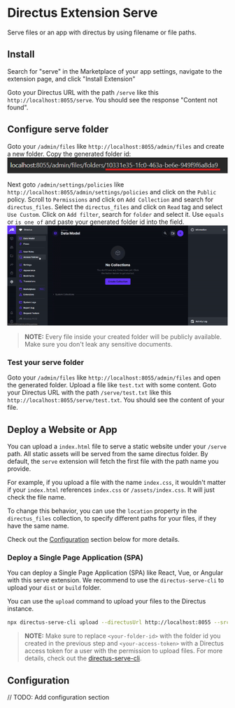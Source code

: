 # Directus Extension Serve

Serve files or an app with directus by using filename or file paths.

## Install

Search for "serve" in the Marketplace of your app settings, navigate to the extension page, and click "Install Extension"

Goto your Directus URL with the path `/serve` like this `http://localhost:8055/serve`.
You should see the response "Content not found".

## Configure serve folder

Goto your `/admin/files` like `http://localhost:8055/admin/files` and create a new folder. Copy the generated folder id:
![folder id](./docs/folder-id.png)

Next goto `/admin/settings/policies` like `http://localhost:8055/admin/settings/policies` and click on the `Public` policy.
Scroll to `Permissions` and click on `Add Collection` and search for `directus_files`.
Select the `directus_files` and click on `Read` tag and select `Use Custom`.
Click on `Add filter`, search for `folder` and select it.
Use `equals` or `is one of` and paste your generated folder id into the field.
![add policy for id.gif](docs/add_policy_id.gif)

> **NOTE:** Every file inside your created folder will be publicly available.
> Make sure you don't leak any sensitive documents.

### Test your serve folder

Goto your `/admin/files` like `http://localhost:8055/admin/files` and open the generated folder.
Upload a file like `test.txt` with some content.
Goto your Directus URL with the path `/serve/test.txt` like this `http://localhost:8055/serve/test.txt`.
You should see the content of your file.

## Deploy a Website or App

You can upload a `index.html` file to serve a static website under your `/serve` path.
All static assets will be served from the same directus folder.
By default, the `serve` extension will fetch the first
file with the path name you provide.

For example, if you upload a file with the name `index.css`,
it wouldn't matter if your `index.html` references `index.css` or `/assets/index.css`.
It will just check the file name.

To change this behavior, you can use the `location` property in the `directus_files` collection,
to specify different paths for your files, if they have the same name.

Check out the [Configuration](#configuration) section below for more details.

### Deploy a Single Page Application (SPA)

You can deploy a Single Page Application (SPA) like React, Vue, or Angular with this serve extension.
We recommend to use the `directus-serve-cli` to upload your `dist` or `build` folder.

You can use the `upload` command to upload your files to the Directus instance.

```bash
npx directus-serve-cli upload --directusUrl http://localhost:8055 --src ./dist --uploadFolder <your-folder-id> --directusToken <your-access-token>
```

> **NOTE:** Make sure to replace `<your-folder-id>` with the folder id you created in the previous step and `<your-access-token>` with a Directus
> access token for a user with the permission to upload files.
> For more details, check out the [directus-serve-cli](https://github.com/nmerget/directus-serve/tree/main/packages/directus-serve-cli#directus-serve-cli).

## Configuration

// TODO: Add configuration section
